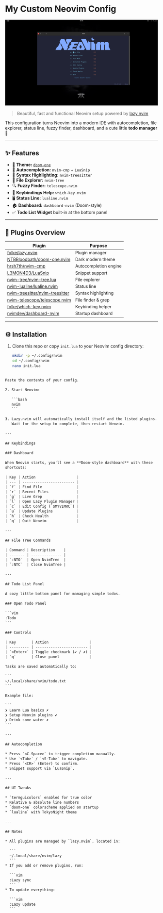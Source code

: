 # My Custom Neovim Config

<td width="30%" align="center">
      <img src="https://raw.githubusercontent.com/IbrokhimN/neovim-config/refs/heads/main/config_photo.png" alt="IJAI Logo"/>
</td>

> Beautiful, fast and functional Neovim setup powered by [lazy.nvim](https://github.com/folke/lazy.nvim)

This configuration turns Neovim into a modern IDE with autocompletion, file explorer, status line, fuzzy finder, dashboard, and a cute little **todo manager** 🩷  

---

## ✨ Features

- 🎨 **Theme:** [`doom-one`](https://github.com/NTBBloodbath/doom-one.nvim)
- 🧠 **Autocompletion:** `nvim-cmp` + `LuaSnip`
- 🌳 **Syntax Highlighting:** `nvim-treesitter`
- 📂 **File Explorer:** `nvim-tree`
- 🔍 **Fuzzy Finder:** `telescope.nvim`
- 🧭 **Keybindings Help:** `which-key.nvim`
- 🖥️ **Status Line:** `lualine.nvim`
- 🏠 **Dashboard:** `dashboard-nvim` (Doom-style)
- ✅ **Todo List Widget** built-in at the bottom panel

---

## 🧩 Plugins Overview

| Plugin | Purpose |
|--------|----------|
| [folke/lazy.nvim](https://github.com/folke/lazy.nvim) | Plugin manager |
| [NTBBloodbath/doom-one.nvim](https://github.com/NTBBloodbath/doom-one.nvim) | Dark modern theme |
| [hrsh7th/nvim-cmp](https://github.com/hrsh7th/nvim-cmp) | Autocompletion engine |
| [L3MON4D3/LuaSnip](https://github.com/L3MON4D3/LuaSnip) | Snippet support |
| [nvim-tree/nvim-tree.lua](https://github.com/nvim-tree/nvim-tree.lua) | File explorer |
| [nvim-lualine/lualine.nvim](https://github.com/nvim-lualine/lualine.nvim) | Status line |
| [nvim-treesitter/nvim-treesitter](https://github.com/nvim-treesitter/nvim-treesitter) | Syntax highlighting |
| [nvim-telescope/telescope.nvim](https://github.com/nvim-telescope/telescope.nvim) | File finder & grep |
| [folke/which-key.nvim](https://github.com/folke/which-key.nvim) | Keybinding helper |
| [nvimdev/dashboard-nvim](https://github.com/nvimdev/dashboard-nvim) | Startup dashboard |

---

## ⚙️ Installation

1. Clone this repo or copy `init.lua` to your Neovim config directory:
   ```bash
   mkdir -p ~/.config/nvim
   cd ~/.config/nvim
   nano init.lua
````

Paste the contents of your config.

2. Start Neovim:

   ```bash
   nvim
   ```

3. Lazy.nvim will automatically install itself and the listed plugins.
   Wait for the setup to complete, then restart Neovim.

---

## Keybindings

### Dashboard

When Neovim starts, you'll see a **Doom-style dashboard** with these shortcuts:

| Key | Action                   |
| --- | ------------------------ |
| `f` | Find File                |
| `r` | Recent Files             |
| `g` | Live Grep                |
| `l` | Open Lazy Plugin Manager |
| `c` | Edit Config (`$MYVIMRC`) |
| `u` | Update Plugins           |
| `h` | Check Health             |
| `q` | Quit Neovim              |

---

## File Tree Commands

| Command | Description    |
| ------- | -------------- |
| `:NTO`  | Open NvimTree  |
| `:NTC`  | Close NvimTree |

---

## Todo List Panel

A cozy little bottom panel for managing simple todos.

### Open Todo Panel

```vim
:Todo
```

### Controls

| Key       | Action                   |
| --------- | ------------------------ |
| `<Enter>` | Toggle checkmark (✔ / ✗) |
| `q`       | Close panel              |

Tasks are saved automatically to:

```
~/.local/share/nvim/todo.txt
```

Example file:

```
❯ Learn Lua basics ✗
❯ Setup Neovim plugins ✔
❯ Drink some water ✗
```

---

## Autocompletion

* Press `<C-Space>` to trigger completion manually.
* Use `<Tab>` / `<S-Tab>` to navigate.
* Press `<CR>` (Enter) to confirm.
* Snippet support via `LuaSnip`.

---

## UI Tweaks

* `termguicolors` enabled for true color
* Relative & absolute line numbers
* `doom-one` colorscheme applied on startup
* `lualine` with TokyoNight theme

---

## Notes

* All plugins are managed by `lazy.nvim`, located in:

  ```
  ~/.local/share/nvim/lazy
  ```
* If you add or remove plugins, run:

  ```vim
  :Lazy sync
  ```
* To update everything:

  ```vim
  :Lazy update
  ```
